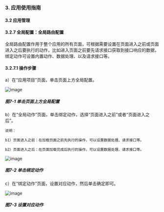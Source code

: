 ### 3. 应用使用指南

#### 3.2 应用管理

#### 3.2.7 全局配置：全局路由配置

全局路由配置作用于整个应用的所有页面，可根据需要设置在页面进入之前或页面进入之后要执行的动作，比如进入页面之前要先请求接口获取到接口响应的数据，绑定动作可设置内置动作、数据处理、以及请求接口等。

#### 3.2.7.1 操作步骤

a）在“应用项目”页面，单击页面上方全局配置。

![image](https://user-images.githubusercontent.com/79617492/215435958-9f135716-7667-4bde-9aec-f0e9aaf5bc3f.png)

##### 图7-1 单击页面上方全局配置

b）在“全局动作”页面，单击绑定动作，选择“页面进入之前”或者“页面进入之后”。

```
说明：

b1）页面进入之前：在加载页面之前先执行的操作，可以设置数据处理、请求接口等。

b2）页面进入之后：在页面加载完成后执行的操作，可以设置数据处理、请求接口等。
```

![image](https://user-images.githubusercontent.com/79617492/215435985-b9121f49-31c0-4794-8ab3-1c1105444bca.png)

##### 图7-2 单击绑定动作

c）在“绑定动作”页面，设置对应动作，然后单击确定即可。

![image](https://user-images.githubusercontent.com/79617492/215436131-cca1edb8-d318-4d12-948e-dce50ff5b363.png)

##### 图7-3 设置对应动作
